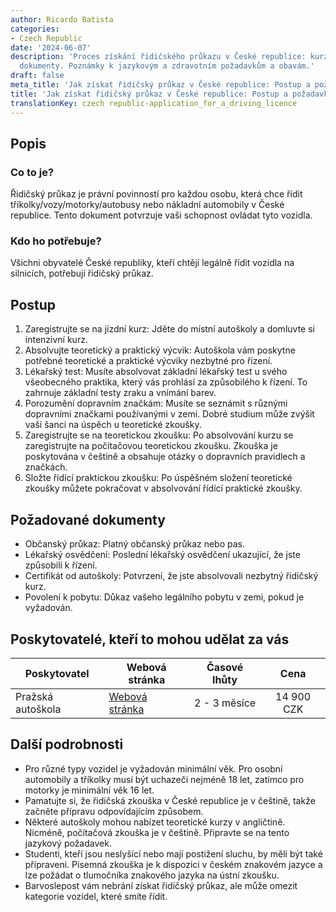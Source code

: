 ```yaml
---
author: Ricardo Batista
categories:
- Czech Republic
date: '2024-06-07'
description: 'Proces získání řidičského průkazu v České republice: kurz, výcvik, testy,
  dokumenty. Poznámky k jazykovým a zdravotním požadavkům a obavám.'
draft: false
meta_title: 'Jak získat řidičský průkaz v České republice: Postup a požadavky'
title: 'Jak získat řidičský průkaz v České republice: Postup a požadavky'
translationKey: czech republic-application_for_a_driving_licence
---
```



## Popis
### Co to je?
Řidičský průkaz je právní povinností pro každou osobu, která chce řídit tříkolky/vozy/motorky/autobusy nebo nákladní automobily v České republice. Tento dokument potvrzuje vaši schopnost ovládat tyto vozidla.

### Kdo ho potřebuje?
Všichni obyvatelé České republiky, kteří chtějí legálně řídit vozidla na silnicích, potřebují řidičský průkaz.

## Postup
1. Zaregistrujte se na jízdní kurz: Jděte do místní autoškoly a domluvte si intenzivní kurz.
2. Absolvujte teoretický a praktický výcvik: Autoškola vám poskytne potřebné teoretické a praktické výcviky nezbytné pro řízení.
3. Lékařský test: Musíte absolvovat základní lékařský test u svého všeobecného praktika, který vás prohlásí za způsobilého k řízení. To zahrnuje základní testy zraku a vnímání barev.
4. Porozumění dopravním značkám: Musíte se seznámit s různými dopravními značkami používanými v zemi. Dobré studium může zvýšit vaši šanci na úspěch u teoretické zkoušky.
5. Zaregistrujte se na teoretickou zkoušku: Po absolvování kurzu se zaregistrujte na počítačovou teoretickou zkoušku. Zkouška je poskytována v češtině a obsahuje otázky o dopravních pravidlech a značkách.
6. Složte řídící praktickou zkoušku: Po úspěšném složení teoretické zkoušky můžete pokračovat v absolvování řídící praktické zkoušky.

## Požadované dokumenty
- Občanský průkaz: Platný občanský průkaz nebo pas.
- Lékařský osvědčení: Poslední lékařský osvědčení ukazující, že jste způsobilí k řízení.
- Certifikát od autoškoly: Potvrzení, že jste absolvovali nezbytný řidičský kurz.
- Povolení k pobytu: Důkaz vašeho legálního pobytu v zemi, pokud je vyžadován.

## Poskytovatelé, kteří to mohou udělat za vás
| Poskytovatel                      |   Webová stránka               |   Časové lhůty  |     Cena     |
| ------------------------ | ------------------------------ |  :---------: | :--------: |
| Pražská autoškola        | [Webová stránka](https://praguedrivingschool.cz) | 2 - 3 měsíce | 14 900 CZK |

## Další podrobnosti
- Pro různé typy vozidel je vyžadován minimální věk. Pro osobní automobily a tříkolky musí být uchazeči nejméně 18 let, zatímco pro motorky je minimální věk 16 let.
- Pamatujte si, že řidičská zkouška v České republice je v češtině, takže začněte přípravu odpovídajícím způsobem.
- Některé autoškoly mohou nabízet teoretické kurzy v angličtině. Nicméně, počítačová zkouška je v češtině. Připravte se na tento jazykový požadavek.
- Studenti, kteří jsou neslyšící nebo mají postižení sluchu, by měli být také připraveni. Písemná zkouška je k dispozici v českém znakovém jazyce a lze požádat o tlumočníka znakového jazyka na ústní zkoušku.
- Barvoslepost vám nebrání získat řidičský průkaz, ale může omezit kategorie vozidel, které smíte řídit.